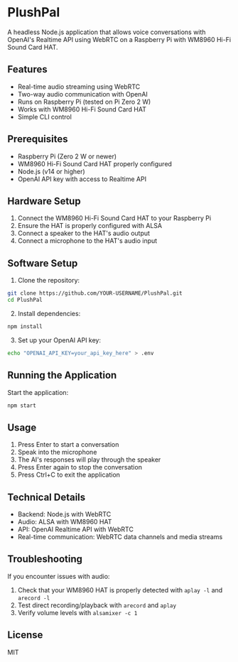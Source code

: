 # PlushPal

A headless Node.js application that allows voice conversations with OpenAI's Realtime API using WebRTC on a Raspberry Pi with WM8960 Hi-Fi Sound Card HAT.

## Features

- Real-time audio streaming using WebRTC
- Two-way audio communication with OpenAI
- Runs on Raspberry Pi (tested on Pi Zero 2 W)
- Works with WM8960 Hi-Fi Sound Card HAT
- Simple CLI control

## Prerequisites

- Raspberry Pi (Zero 2 W or newer)
- WM8960 Hi-Fi Sound Card HAT properly configured
- Node.js (v14 or higher)
- OpenAI API key with access to Realtime API

## Hardware Setup

1. Connect the WM8960 Hi-Fi Sound Card HAT to your Raspberry Pi
2. Ensure the HAT is properly configured with ALSA
3. Connect a speaker to the HAT's audio output
4. Connect a microphone to the HAT's audio input

## Software Setup

1. Clone the repository:
```bash
git clone https://github.com/YOUR-USERNAME/PlushPal.git
cd PlushPal
```

2. Install dependencies:
```bash
npm install
```

3. Set up your OpenAI API key:
```bash
echo "OPENAI_API_KEY=your_api_key_here" > .env
```

## Running the Application

Start the application:
```bash
npm start
```

## Usage

1. Press Enter to start a conversation
2. Speak into the microphone
3. The AI's responses will play through the speaker
4. Press Enter again to stop the conversation
5. Press Ctrl+C to exit the application

## Technical Details

- Backend: Node.js with WebRTC
- Audio: ALSA with WM8960 HAT
- API: OpenAI Realtime API with WebRTC
- Real-time communication: WebRTC data channels and media streams

## Troubleshooting

If you encounter issues with audio:
1. Check that your WM8960 HAT is properly detected with `aplay -l` and `arecord -l`
2. Test direct recording/playback with `arecord` and `aplay`
3. Verify volume levels with `alsamixer -c 1`

## License

MIT
